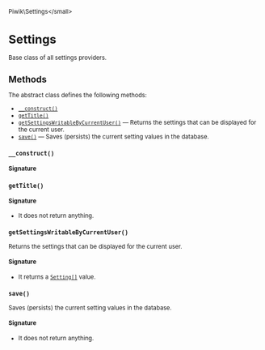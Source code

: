 <small>Piwik\Settings\</small>

Settings
========

Base class of all settings providers.

Methods
-------

The abstract class defines the following methods:

- [`__construct()`](#__construct)
- [`getTitle()`](#gettitle)
- [`getSettingsWritableByCurrentUser()`](#getsettingswritablebycurrentuser) &mdash; Returns the settings that can be displayed for the current user.
- [`save()`](#save) &mdash; Saves (persists) the current setting values in the database.

<a name="__construct" id="__construct"></a>
<a name="__construct" id="__construct"></a>
### `__construct()`

#### Signature


<a name="gettitle" id="gettitle"></a>
<a name="getTitle" id="getTitle"></a>
### `getTitle()`

#### Signature

- It does not return anything.

<a name="getsettingswritablebycurrentuser" id="getsettingswritablebycurrentuser"></a>
<a name="getSettingsWritableByCurrentUser" id="getSettingsWritableByCurrentUser"></a>
### `getSettingsWritableByCurrentUser()`

Returns the settings that can be displayed for the current user.

#### Signature

- It returns a [`Setting[]`](../../Piwik/Settings/Setting.md) value.

<a name="save" id="save"></a>
<a name="save" id="save"></a>
### `save()`

Saves (persists) the current setting values in the database.

#### Signature

- It does not return anything.

